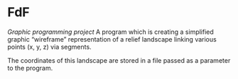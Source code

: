 # FdF

<i>Graphic programming project</i>
A program which is creating a simplified graphic “wireframe” representation of a relief landscape linking various points
(x, y, z) via segments.

The coordinates of this landscape are stored in a file passed as a parameter to the program.
